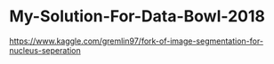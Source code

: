 # My-Solution-For-Data-Bowl-2018
https://www.kaggle.com/gremlin97/fork-of-image-segmentation-for-nucleus-seperation
